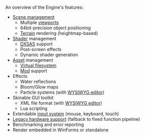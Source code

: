 An overview of the Engine's features:

  * [Scene management](scenes/index.md)
    * Multiple [viewports](scenes/views.md)
    * 64bit-precision object positioning
    * [Terrain](scenes/terrain.md) rendering (heightmap-based)
  * [Shader](shaders/index.md) management
    * [DXSAS](shaders/semantics.md) support
    * Post-screen effects
    * Dynamic shader generation
  * [Asset](assets/index.md) management
    * [Virtual filesystem](assets/vfs.md)
    * [Mod](assets/mods.md) support
  * Effects
    * Water reflections
    * Bloom/Glow maps
    * Particle systems (with [WYSIWYG editor](alphaeditor.md))
  * Skinable GUI toolkit
    * XML file format (with [WYSIWYG editor](alphaeditor.md))
    * Lua scripting
  * Extendable [input system](details/input-system.md) (mouse, keyboard, touch)
  * [Legacy hardware support](details/legacy-support.md) (fallback to fixed function pipeline)
  * Benchmarking and error reporting
  * Render embedded in WinForms or standalone
